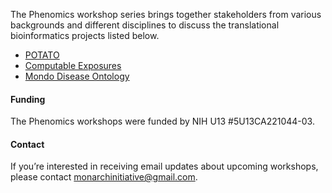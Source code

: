 The Phenomics workshop series brings together stakeholders from various backgrounds and different disciplines to discuss the translational bioinformatics projects listed below. 

- [POTATO](pages/potato.md)
- [Computable Exposures](pages/exposures.md)
- [Mondo Disease Ontology](pages/mondo.md)

#### Funding
The Phenomics workshops were funded by NIH U13 #5U13CA221044-03.

#### Contact
If you’re interested in receiving email updates about upcoming workshops, please contact [monarchinitiative@gmail.com](monarchinitiative@gmail.com).
